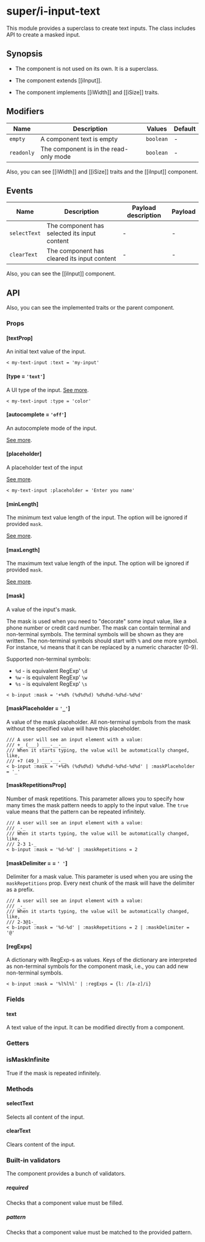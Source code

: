 # super/i-input-text

This module provides a superclass to create text inputs. The class includes API to create a masked input.

## Synopsis

* The component is not used on its own. It is a superclass.

* The component extends [[iInput]].

* The component implements [[iWidth]] and [[iSize]] traits.

## Modifiers

| Name       | Description                            | Values    | Default |
|------------|----------------------------------------|-----------|---------|
| `empty`    | A component text is empty              | `boolean` | -       |
| `readonly` | The component is in the read-only mode | `boolean` | -       |

Also, you can see [[iWidth]] and [[iSize]] traits and the [[iInput]] component.

## Events

| Name         | Description                                  | Payload description | Payload |
|--------------|----------------------------------------------|---------------------|---------|
| `selectText` | The component has selected its input content | -                   | -       |
| `clearText`  | The component has cleared its input content  | -                   | -       |

Also, you can see the [[iInput]] component.

## API

Also, you can see the implemented traits or the parent component.

### Props

#### [textProp]

An initial text value of the input.

```
< my-text-input :text = 'my-input'
```

#### [type = `'text'`]

A UI type of the input.
[See more](https://developer.mozilla.org/en-US/docs/Web/HTML/Element/Input#input_types).

```
< my-text-input :type = 'color'
```

#### [autocomplete = `'off'`]

An autocomplete mode of the input.

[See more](https://developer.mozilla.org/en-US/docs/Web/HTML/Element/Input#htmlattrdefautocomplete).

#### [placeholder]

A placeholder text of the input

[See more](https://developer.mozilla.org/en-US/docs/Web/HTML/Element/Input#htmlattrdefplaceholder).

```
< my-text-input :placeholder = 'Enter you name'
```

#### [minLength]

The minimum text value length of the input.
The option will be ignored if provided `mask`.

[See more](https://developer.mozilla.org/en-US/docs/Web/HTML/Element/Input#htmlattrdefminlength).

#### [maxLength]

The maximum text value length of the input.
The option will be ignored if provided `mask`.

[See more](https://developer.mozilla.org/en-US/docs/Web/HTML/Element/Input#htmlattrdefmaxlength).

#### [mask]

A value of the input's mask.

The mask is used when you need to "decorate" some input value,
like a phone number or credit card number. The mask can contain terminal and non-terminal symbols.
The terminal symbols will be shown as they are written.
The non-terminal symbols should start with `%` and one more symbol. For instance, `%d` means that it can be
replaced by a numeric character (0-9).

Supported non-terminal symbols:

* `%d` - is equivalent RegExp' `\d`
* `%w` - is equivalent RegExp' `\w`
* `%s` - is equivalent RegExp' `\s`

```
< b-input :mask = '+%d% (%d%d%d) %d%d%d-%d%d-%d%d'
```

#### [maskPlaceholder = `'_'`]

A value of the mask placeholder.
All non-terminal symbols from the mask without the specified value will have this placeholder.

```
/// A user will see an input element with a value:
/// +_ (___) ___-__-__
/// When it starts typing, the value will be automatically changed, like,
/// +7 (49_) ___-__-__
< b-input :mask = '+%d% (%d%d%d) %d%d%d-%d%d-%d%d' | :maskPlaceholder = '_'
```

#### [maskRepetitionsProp]

Number of mask repetitions.
This parameter allows you to specify how many times the mask pattern needs to apply to the input value.
The `true` value means that the pattern can be repeated infinitely.

```
/// A user will see an input element with a value:
/// _-_
/// When it starts typing, the value will be automatically changed, like,
/// 2-3 1-_
< b-input :mask = '%d-%d' | :maskRepetitions = 2
```

#### [maskDelimiter =  = `' '`]

Delimiter for a mask value. This parameter is used when you are using the `maskRepetitions` prop.
Every next chunk of the mask will have the delimiter as a prefix.

```
/// A user will see an input element with a value:
/// _-_
/// When it starts typing, the value will be automatically changed, like,
/// 2-3@1-_
< b-input :mask = '%d-%d' | :maskRepetitions = 2 | :maskDelimiter = '@'
```

#### [regExps]

A dictionary with RegExp-s as values.
Keys of the dictionary are interpreted as non-terminal symbols for the component mask, i.e.,
you can add new non-terminal symbols.

```
< b-input :mask = '%l%l%l' | :regExps = {l: /[a-z]/i}
```

### Fields

#### text

A text value of the input. It can be modified directly from a component.

### Getters

### isMaskInfinite

True if the mask is repeated infinitely.

### Methods

#### selectText

Selects all content of the input.

#### clearText

Clears content of the input.

### Built-in validators

The component provides a bunch of validators.

##### required

Checks that a component value must be filled.

##### pattern

Checks that a component value must be matched to the provided pattern.
